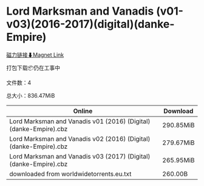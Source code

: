 # Lord Marksman and Vanadis (v01-v03)(2016-2017)(digital)(danke-Empire)

[磁力链接⬇Magnet Link](magnet:?xt=urn:btih:3eecd33f3afca4253933a28a275dcde05e27354b&dn=Lord%20Marksman%20and%20Vanadis%20%28v01-v03%29%282016-2017%29%28digital%29%28danke-Empire%29)

打包下载📦仍在工事中

文件数：4

总大小：836.47MiB

Online | Download
--- | ---
Lord Marksman and Vanadis v01 (2016) (Digital) (danke-Empire).cbz | 290.85MiB
Lord Marksman and Vanadis v02 (2016) (Digital) (danke-Empire).cbz | 279.67MiB
Lord Marksman and Vanadis v03 (2017) (Digital) (danke-Empire).cbz | 265.95MiB
downloaded from worldwidetorrents.eu.txt | 260.00B
